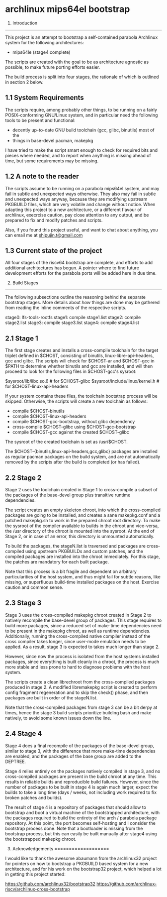 archlinux mips64el bootstrap
========================

1. Introduction
---------------

This project is an attempt to bootstrap a self-contained parabola
Archlinux system for the following architectures:

 - mips64le (stage4 complete)
 
The scripts are created with the goal to be as architecture agnostic as
possible, to make future porting efforts easier.

The build process is split into four stages, the rationale of which is outlined
in section 2 below.



1.1 System Requirements
------------------------

The scripts require, among probably other things, to be running on a fairly
POSIX-conforming GNU/Linux system, and in particular need the following tools
to be present and functional:

 * decently up-to-date GNU build toolchain (gcc, glibc, binutils) most of the
 * things in base-devel pacman, makepkg

I have tried to make the script smart enough to check for required bits and
pieces where needed, and to report when anything is missing ahead of time, but
some requirements may be missing.

1.2 A note to the reader
-------------------------

The scripts assume to be running on a parabola mips64el system, and may
fail in subtle and unexpected ways otherwise. They also may fail in subtle and
unexpected ways anyway, because they are modifying upstream PKGBUILD files,
which are very volatile and change without notice. When adapting this project
to a new architecture, or a different flavour of archlinux, execrcise caution,
pay close attention to any output, and be prepared to fix and modify patches
and scripts.

Also, if you found this project useful, and want to chat about anything, you
can email me at <shipujin.t@gmail.com>

1.3 Current state of the project
---------------------------------

All four stages of the riscv64 bootstrap are complete, and efforts to add
additional architectures has begun. A pointer where to find future development
efforts for the parabola ports will be added here in due time.

2. Build Stages
---------------

The following subsections outline the reasoning behind the separate bootstrap
stages. More details about *how* things are done may be gathered from reading
the inline comments of the respective scripts.

stage0: lfs-tools-rootfs
stage1: compile stage1.list
stage2: compile stage2.list
stage3: compile stage3.list
stage4: compile stage4.list


2.1 Stage 1
------------

The first stage creates and installs a cross-compile toolchain for the target
triplet defined in $CHOST, consisting of binutils, linux-libre-api-headers, gcc
and glibc. The scripts will check for $CHOST-ar and $CHOST-gcc in $PATH to
determine whether binutils and gcc are installed, and will then proceed to look
for the following files in $CHOST-gcc's sysroot:

  $sysroot/lib/libc.so.6              # for $CHOST-glibc
  $sysroot/include/linux/kernel.h     # for $CHOST-linux-api-headers

If your system contains these files, the toolchain bootstrap process will be
skipped. Otherwise, the scripts will create a new toolchain as follows:

 - compile $CHOST-binutils
 - compile $CHOST-linux-api-headers
 - compile $CHOST-gcc-bootstrap, without glibc dependency
 - cross-compile $CHOST-glibc using $CHOST-gcc-bootstrap
 - compile $CHOST-gcc against the created $CHOST-glibc

The sysroot of the created toolchain is set as /usr/$CHOST.

The $CHOST-{binutils,linux-api-headers,gcc,glibc} packages are installed
as regular pacman packages on the build system, and are not automatically
removed by the scripts after the build is completed (or has failed).



2.2 Stage 2
------------

Stage 2 uses the toolchain created in Stage 1 to cross-compile a subset of the
packages of the base-devel group plus transitive runtime dependencies.

The script creates an empty skeleton chroot, into which the cross-compiled
packages are going to be installed, and creates a sane makepkg.conf and a
patched makepkg.sh to work in the prepared chroot root directory. To make the
sysroot of the compiler available to builds in the chroot and vice-versa, the
/usr directory of the chroot is mounted into the sysroot. At the end of Stage
2, or in case of an error, this directory is unmounted automatically.

To build the packages, the stageN.list is traversed and packages are cross-compiled
using upstream PKGBUILDs and custom patches, and the compiled packages are
installed into the chroot immediately. For this stage, the patches are
mandatory for each built package.

Note that this process is a bit fragile and dependent on arbitrary
particularities of the host system, and thus might fail for subtle reasons,
like missing, or superfluous build-time installed packages on the host.
Exercise caution and common sense.


2.3 Stage 3
------------

Stage 3 uses the cross-compiled makepkg chroot created in Stage 2 to natively
recompile the base-devel group of packages. This stage requires to build more
packages, since a reduced set of make-time dependencies need to be present in
the makepkg chroot, as well as runtime dependencies. Additionally, running the
cross-compiled native compiler instead of the cross compiler takes longer,
since user-mode emulation needs to be applied. As a result, stage 3 is expected
to takes much longer than stage 2.

However, since now the process is isolated from the host systems installed
packages, since everything is built cleanly in a chroot, the process is much
more stable and less prone to hard to diagnose problems with the host system.

The scripts create a clean librechroot from the cross-compiled packages
produced in stage 2. A modified libremakepkg script is created to perform
config fragment regeneration and to skip the check() phase, and then packages
are built in order of the stageN.list.

Note that the cross-compiled packages from stage 3 can be a bit derpy at times,
hence the stage 3 build scripts prioritize building bash and make natively, to
avoid some known issues down the line.

2.4 Stage 4
------------

Stage 4 does a final recompile of the packages of the base-devel group, similar
to stage 3, with the difference that more make-time dependencies are enabled,
and the packages of the base group are added to the DEPTREE.

Stage 4 relies entirely on the packages natively compiled in stage 3, and no
cross-compiled packages are present in the build chroot at any time. This
results in reliable builds and reproducible build failures. However, since the
number of packages to be built in stage 4 is again much larger, expect the
builds to take a long time (days / weeks, not including work required to fix
broken patches and builds).

The result of stage 4 is a repository of packages that should allow to
bootstrap and boot a virtual machine of the bootstrapped architecture, with the
packages required to build the entirety of the arch / parabola package
repository. At this point, the port becomes self-hosting and I consider the
bootstrap process done. Note that a bootloader is missing from the bootstrap
process, but this can easily be built manually after stage4 using the
bootstrapped makepkg chroot.

3. Acknowledgements
===================


I would like to thank the awesome abaumann from the archlinux32 project for
pointers on how to bootstrap a PKGBUILD based system for a new architecture,
and for his work on the bootstrap32 project, which helped a lot in getting this
project started:

  https://github.com/archlinux32/bootstrap32
  https://github.com/archlinux-riscv/archlinux-cross-bootstrap



